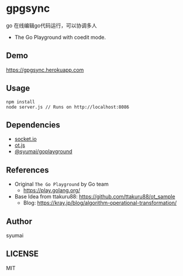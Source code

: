 # gpgsync

go 在线编辑go代码运行，可以协调多人
* The Go Playground with coedit mode.

## Demo

https://gpgsync.herokuapp.com

## Usage

```
npm install
node server.js // Runs on http://localhost:8086
```

## Dependencies

* [socket.io](https://socket.io/)
* [ot.js](https://github.com/Operational-Transformation/ot.js)
* [@syumai/goplayground](https://github.com/syumai/goplayground-js)

## References

* Original `The Go Playground` by Go team
  - https://play.golang.org/
* Base Idea from ttakuru88: https://github.com/ttakuru88/ot_sample
  - Blog: https://kray.jp/blog/algorithm-operational-transformation/

## Author

syumai

## LICENSE

MIT
